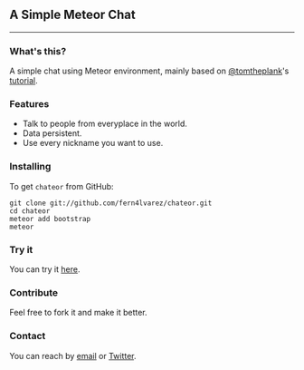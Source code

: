 ## A Simple Meteor Chat
- - -

### What's this?

A simple chat using Meteor environment, mainly based on [@tomtheplank](http://twitter.com/tomtheplank)'s [tutorial](https://vimeo.com/40300075).

### Features

  * Talk to people from everyplace in the world.
  * Data persistent.
  * Use every nickname you want to use.

### Installing

To get `chateor` from GitHub:

    git clone git://github.com/fern4lvarez/chateor.git
    cd chateor
    meteor add bootstrap
    meteor

### Try it

You can try it [here](http://chateor.meteor.com).

### Contribute

Feel free to fork it and make it better.

### Contact

You can reach by [email](alvarez.calleja.fernando@gmail.com) or [Twitter](http://twitter.com/fern4lvarez).